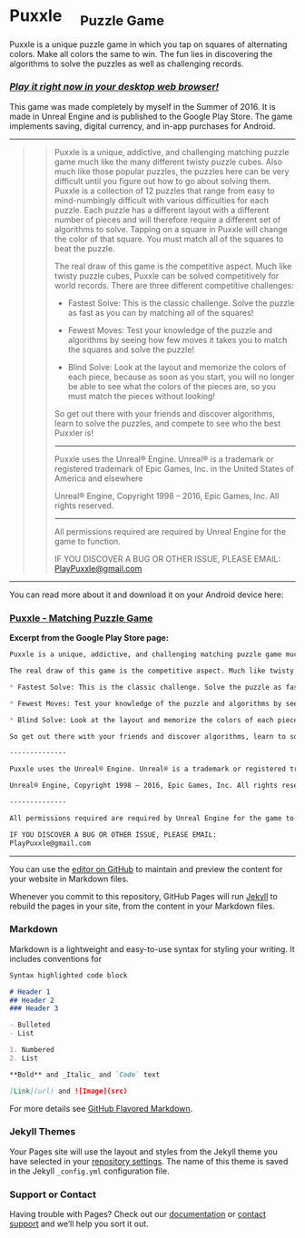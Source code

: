 # **Puxxle** &nbsp;&nbsp;&nbsp;<sub> Puzzle Game </sub>

Puxxle is a unique puzzle game in which you tap on squares of alternating colors. Make all colors the same to win. The fun lies in discovering the algorithms to solve the puzzles as well as challenging records.

### [*Play it right now in your desktop web browser!*](https://ryanawalters.github.io/Puxxle/)

This game was made completely by myself in the Summer of 2016. It is made in Unreal Engine and is published to the Google Play Store. The game implements saving, digital currency, and in-app purchases for Android.

---
<blockquote>
  <blockquote>
  <p>Puxxle is a unique, addictive, and challenging matching puzzle game much like the many different twisty puzzle cubes. Also much like those popular puzzles, the puzzles here can be very difficult until you figure out how to go about solving them. Puxxle is a collection of 12 puzzles that range from easy to mind-numbingly difficult with various difficulties for each puzzle. Each puzzle has a different layout with a different number of pieces and will therefore require a different set of algorithms to solve. Tapping on a square in Puxxle will change the color of that square. You must match all of the squares to beat the puzzle.

The real draw of this game is the competitive aspect. Much like twisty puzzle cubes, Puxxle can be solved competitively for world records. There are three different competitive challenges:

* Fastest Solve: This is the classic challenge. Solve the puzzle as fast as you can by matching all of the squares!

* Fewest Moves: Test your knowledge of the puzzle and algorithms by seeing how few moves it takes you to match the squares and solve the puzzle!

* Blind Solve: Look at the layout and memorize the colors of each piece, because as soon as you start, you will no longer be able to see what the colors of the pieces are, so you must match the pieces without looking!

So get out there with your friends and discover algorithms, learn to solve the puzzles, and compete to see who the best Puxxler is!

--------------

Puxxle uses the Unreal® Engine. Unreal® is a trademark or registered trademark of Epic Games, Inc. in the United States of America and elsewhere

Unreal® Engine, Copyright 1998 – 2016, Epic Games, Inc. All rights reserved.

--------------

All permissions required are required by Unreal Engine for the game to function.

IF YOU DISCOVER A BUG OR OTHER ISSUE, PLEASE EMAIL:
PlayPuxxle@gmail.com</p>
</blockquote>
</blockquote>

---
You can read more about it and download it on your Android device here:
### [Puxxle - Matching Puzzle Game](https://play.google.com/store/apps/details?id=com.illiquid.puzzle)
**Excerpt from the Google Play Store page:**
```markdown
Puxxle is a unique, addictive, and challenging matching puzzle game much like the many different twisty puzzle cubes. Also much like those popular puzzles, the puzzles here can be very difficult until you figure out how to go about solving them. Puxxle is a collection of 12 puzzles that range from easy to mind-numbingly difficult with various difficulties for each puzzle. Each puzzle has a different layout with a different number of pieces and will therefore require a different set of algorithms to solve. Tapping on a square in Puxxle will change the color of that square. You must match all of the squares to beat the puzzle.

The real draw of this game is the competitive aspect. Much like twisty puzzle cubes, Puxxle can be solved competitively for world records. There are three different competitive challenges:

* Fastest Solve: This is the classic challenge. Solve the puzzle as fast as you can by matching all of the squares!

* Fewest Moves: Test your knowledge of the puzzle and algorithms by seeing how few moves it takes you to match the squares and solve the puzzle!

* Blind Solve: Look at the layout and memorize the colors of each piece, because as soon as you start, you will no longer be able to see what the colors of the pieces are, so you must match the pieces without looking!

So get out there with your friends and discover algorithms, learn to solve the puzzles, and compete to see who the best Puxxler is!

--------------

Puxxle uses the Unreal® Engine. Unreal® is a trademark or registered trademark of Epic Games, Inc. in the United States of America and elsewhere

Unreal® Engine, Copyright 1998 – 2016, Epic Games, Inc. All rights reserved.

--------------

All permissions required are required by Unreal Engine for the game to function.

IF YOU DISCOVER A BUG OR OTHER ISSUE, PLEASE EMAIL:
PlayPuxxle@gmail.com
```































-------------------------------

You can use the [editor on GitHub](https://github.com/RyanAWalters/Puxxle/edit/master/README.md) to maintain and preview the content for your website in Markdown files.

Whenever you commit to this repository, GitHub Pages will run [Jekyll](https://jekyllrb.com/) to rebuild the pages in your site, from the content in your Markdown files.

### Markdown

Markdown is a lightweight and easy-to-use syntax for styling your writing. It includes conventions for

```markdown
Syntax highlighted code block

# Header 1
## Header 2
### Header 3

- Bulleted
- List

1. Numbered
2. List

**Bold** and _Italic_ and `Code` text

[Link](url) and ![Image](src)
```

For more details see [GitHub Flavored Markdown](https://guides.github.com/features/mastering-markdown/).

### Jekyll Themes

Your Pages site will use the layout and styles from the Jekyll theme you have selected in your [repository settings](https://github.com/RyanAWalters/Puxxle/settings). The name of this theme is saved in the Jekyll `_config.yml` configuration file.

### Support or Contact

Having trouble with Pages? Check out our [documentation](https://help.github.com/categories/github-pages-basics/) or [contact support](https://github.com/contact) and we’ll help you sort it out.
